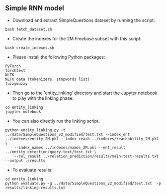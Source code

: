 ## Simple RNN model

- Download and extract SimpleQuestions dataset by running the script:
```
bash fetch_dataset.sh 
```

- Create the indexes for the 2M Freebase subset with this script:
```
bash create_indexes.sh
```

- Please install the following Python packages:
```
PyTorch
torchtext
NLTK 
NLTK data (tokenizers, stopwords list)
fuzzywuzzy
```

- Then go to the 'entity_linking' directory and start the Jupyter notebook to play with the linking phase:
```
cd entity_linking
jupyter notebook
```

- You can also directly run the linking script.
```
python entity_linking.py -t ../data/SimpleQuestions_v2_modified/test.txt --index_ent ../indexes/entity_2M.pkl --index_reach ../indexes/reachability_2M.pkl \
    --index_names ../indexes/names_2M.pkl --ent_result ../entity_detection/query-text/test.txt \
    --rel_result ../relation_prediction/results/main-test-results.txt --output ./results
```

- To evaluate results:
```
cd entity_linking
python evaluate.py -g ../data/SimpleQuestions_v2_modified/test.txt  -p results/linking-results.txt
```
